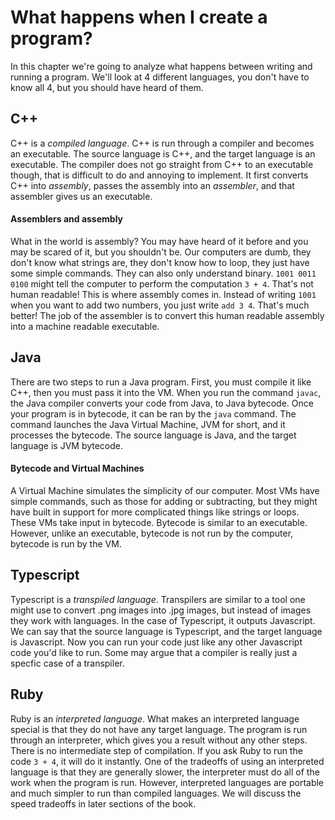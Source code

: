 # What happens when I create a program?
In this chapter we're going to analyze what happens between writing and running a program. We'll look at 4 different languages, you don't have to know all 4, but you should have heard of them. 

## C++
C++ is a *compiled language*. C++ is run through a compiler and becomes an executable. The source language is C++, and the target language is an executable. The compiler does not go straight from C++ to an executable though, that is difficult to do and annoying to implement. It first converts C++ into *assembly*, passes the assembly into an *assembler*, and that assembler gives us an executable. 

#### Assemblers and assembly
What in the world is assembly? You may have heard of it before and you may be scared of it, but you shouldn't be. Our computers are dumb, they don't know what strings are, they don't know how to loop, they just have some simple commands. They can also only understand binary. `1001 0011 0100` might tell the computer to perform the computation `3 + 4`. That's not human readable! This is where assembly comes in. Instead of writing `1001` when you want to add two numbers, you just write `add 3 4`. That's much better! The job of the assembler is to convert this human readable assembly into a machine readable executable. 

## Java
There are two steps to run a Java program. First, you must compile it like C++, then you must pass it into the VM. When you run the command `javac`, the Java compiler converts your code from Java, to Java bytecode. Once your program is in bytecode, it can be ran by the `java` command. The command launches the Java Virtual Machine, JVM for short, and it processes the bytecode. The source language is Java, and the target language is JVM bytecode.  

#### Bytecode and Virtual Machines
A Virtual Machine simulates the simplicity of our computer. Most VMs have simple commands, such as those for adding or subtracting, but they might have built in support for more complicated things like strings or loops. These VMs take input in bytecode. Bytecode is similar to an executable. However, unlike an executable, bytecode is not run by the computer, bytecode is run by the VM.

## Typescript
Typescript is a *transpiled language*. Transpilers are similar to a tool one might use to convert .png images into .jpg images, but instead of images they work with languages. In the case of Typescript, it outputs Javascript. We can say that the source language is Typescript, and the target language is Javascript. Now you can run your code just like any other Javascript code you'd like to run. Some may argue that a compiler is really just a specfic case of a transpiler. 

## Ruby
Ruby is an *interpreted language*. What makes an interpreted language special is that they do not have any target language. The program is run through an interpreter, which gives you a result without any other steps. There is no intermediate step of compilation. If you ask Ruby to run the code `3 + 4`, it will do it instantly. One of the tradeoffs of using an interpreted language is that they are generally slower, the interpreter must do all of the work when the program is run. However, interpreted languages are portable and much simpler to run than compiled languages. We will discuss the speed tradeoffs in later sections of the book. 
